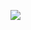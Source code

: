 ![](http://github-profile-summary-cards.vercel.app/api/cards/profile-details?username=limdae94&theme=2077)
